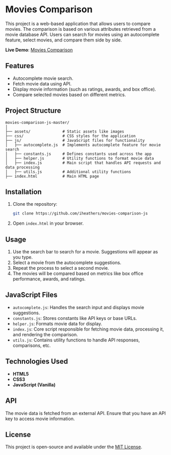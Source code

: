
# Movies Comparison

This project is a web-based application that allows users to compare movies. The comparison is based on various attributes retrieved from a movie database API. Users can search for movies using an autocomplete feature, select movies, and compare them side by side.

**Live Demo**: [Movies Comparison](https://iheathers.github.io/movies-comparison-js/)

## Features
- Autocomplete movie search.
- Fetch movie data using API.
- Display movie information (such as ratings, awards, and box office).
- Compare selected movies based on different metrics.

## Project Structure

```
movies-comparison-js-master/
│
├── assets/              # Static assets like images
├── css/                 # CSS styles for the application
├── js/                  # JavaScript files for functionality
│   ├── autocomplete.js  # Implements autocomplete feature for movie search
│   ├── constants.js     # Defines constants used across the app
│   ├── helper.js        # Utility functions to format movie data
│   ├── index.js         # Main script that handles API requests and data processing
│   ├── utils.js         # Additional utility functions
├── index.html           # Main HTML page
```

## Installation

1. Clone the repository:
   ```bash
   git clone https://github.com/iheathers/movies-comparison-js
   ```

2. Open `index.html` in your browser.

## Usage

1. Use the search bar to search for a movie. Suggestions will appear as you type.
2. Select a movie from the autocomplete suggestions.
3. Repeat the process to select a second movie.
4. The movies will be compared based on metrics like box office performance, awards, and ratings.

## JavaScript Files

- `autocomplete.js`: Handles the search input and displays movie suggestions.
- `constants.js`: Stores constants like API keys or base URLs.
- `helper.js`: Formats movie data for display.
- `index.js`: Core script responsible for fetching movie data, processing it, and rendering the comparison.
- `utils.js`: Contains utility functions to handle API responses, comparisons, etc.

## Technologies Used

- **HTML5**
- **CSS3**
- **JavaScript (Vanilla)**

## API

The movie data is fetched from an external API. Ensure that you have an API key to access movie information.

## License

This project is open-source and available under the [MIT License](LICENSE).
